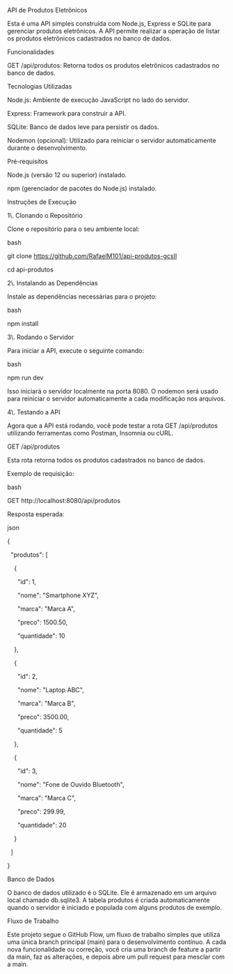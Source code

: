 API de Produtos Eletrônicos

Esta é uma API simples construída com Node.js, Express e SQLite para gerenciar produtos eletrônicos. A API permite realizar a operação de listar os produtos eletrônicos cadastrados no banco de dados.

Funcionalidades

GET /api/produtos: Retorna todos os produtos eletrônicos cadastrados no banco de dados.

Tecnologias Utilizadas

Node.js: Ambiente de execução JavaScript no lado do servidor.

Express: Framework para construir a API.

SQLite: Banco de dados leve para persistir os dados.

Nodemon (opcional): Utilizado para reiniciar o servidor automaticamente durante o desenvolvimento.

Pré-requisitos

Node.js (versão 12 ou superior) instalado.

npm (gerenciador de pacotes do Node.js) instalado.

Instruções de Execução

1\\. Clonando o Repositório

Clone o repositório para o seu ambiente local:

bash

git clone https://github.com/RafaelM101/api-produtos-gcsII

cd api-produtos

2\\. Instalando as Dependências

Instale as dependências necessárias para o projeto:

bash

npm install

3\\. Rodando o Servidor

Para iniciar a API, execute o seguinte comando:

bash

npm run dev

Isso iniciará o servidor localmente na porta 8080. O nodemon será usado para reiniciar o servidor automaticamente a cada modificação nos arquivos.

4\\. Testando a API

Agora que a API está rodando, você pode testar a rota GET /api/produtos utilizando ferramentas como Postman, Insomnia ou cURL.

GET /api/produtos

Esta rota retorna todos os produtos cadastrados no banco de dados.

Exemplo de requisição:

bash

GET http://localhost:8080/api/produtos

Resposta esperada:

json

{

  "produtos": \[

    {

      "id": 1,

      "nome": "Smartphone XYZ",

      "marca": "Marca A",

      "preco": 1500.50,

      "quantidade": 10

    },

    {

      "id": 2,

      "nome": "Laptop ABC",

      "marca": "Marca B",

      "preco": 3500.00,

      "quantidade": 5

    },

    {

      "id": 3,

      "nome": "Fone de Ouvido Bluetooth",

      "marca": "Marca C",

      "preco": 299.99,

      "quantidade": 20

    }

  \]

}

Banco de Dados

O banco de dados utilizado é o SQLite. Ele é armazenado em um arquivo local chamado db.sqlite3. A tabela produtos é criada automaticamente quando o servidor é iniciado e populada com alguns produtos de exemplo.

Fluxo de Trabalho

Este projeto segue o GitHub Flow, um fluxo de trabalho simples que utiliza uma única branch principal (main) para o desenvolvimento contínuo. A cada nova funcionalidade ou correção, você cria uma branch de feature a partir da main, faz as alterações, e depois abre um pull request para mesclar com a main.
